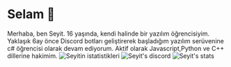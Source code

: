 # Selam 👋
Merhaba, ben Seyit. 16 yaşında, kendi halinde bir yazılım öğrencisiyim.                   
Yaklaşık 6ay önce Discord botları geliştirerek başladığım yazılım serüvenine c#
öğrencisi olarak devam ediyorum. Aktif olarak Javascript,Python ve C++ dillerine
hakimim.
![Seyitin istatistikleri](https://github-readme-stats.vercel.app/api?username=Seyitq&show_icons=true&theme=radical)
![Seyit's discord](https://lanyard-profile-readme.vercel.app/api/514818551287119888)
![Seyit's stats](https://github-readme-stats.vercel.app/api/top-langs/?username=Seyitq&layout=compact&theme=tokyonight)
